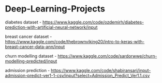 # Deep-Learning-Projects
diabetes dataset - https://www.kaggle.com/code/ozdemirh/diabetes-prediction-with-artificial-neural-network/input

breast cancer dataset - https://www.kaggle.com/code/thebrownviking20/intro-to-keras-with-breast-cancer-data-ann/input

churn modelling dataset - https://www.kaggle.com/code/sardorwwe/churn-modelling-predicted/input

admission prediction - https://www.kaggle.com/code/shabiransari/input-admission-predict-ver1-1-csv/input?select=Admission_Predict_Ver1.1.csv
